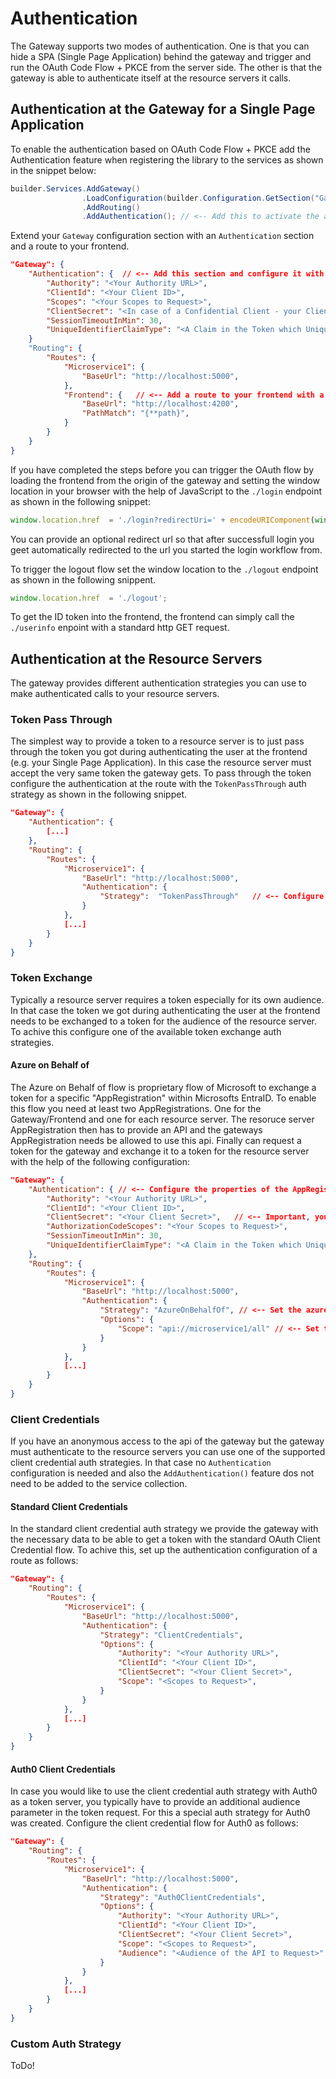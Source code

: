 # Authentication

The Gateway supports two modes of authentication. One is that you can hide a SPA (Single Page Application) behind the gateway and trigger and run the OAuth Code Flow + PKCE from the server side. The other is that the gateway is able to authenticate itself at the resource servers it calls. 

## Authentication at the Gateway for a Single Page Application

To enable the authentication based on OAuth Code Flow + PKCE add the Authentication feature when registering the library to the services as shown in the snippet below:

```cs
builder.Services.AddGateway()
                .LoadConfiguration(builder.Configuration.GetSection("Gateway"))
                .AddRouting()
                .AddAuthentication(); // <-- Add this to activate the authentication feature
```

Extend your `Gateway` configuration section with an `Authentication` section and a route to your frontend.

```json
"Gateway": {
    "Authentication": {  // <-- Add this section and configure it with your values
        "Authority": "<Your Authority URL>",
        "ClientId": "<Your Client ID>",
        "Scopes": "<Your Scopes to Request>",
        "ClientSecret": "<In case of a Confidential Client - your Client Secret>",
        "SessionTimeoutInMin": 30,
        "UniqueIdentifierClaimType": "<A Claim in the Token which Uniquely Identifes the User>"
    }
    "Routing": {
        "Routes": {
            "Microservice1": {
                "BaseUrl": "http://localhost:5000",
            },
            "Frontend": {   // <-- Add a route to your frontend with a 'PathMatch' to activate the reverse proxy for this route
                "BaseUrl": "http://localhost:4200",
                "PathMatch": "{**path}",
            }
        }
    }
}
```

If you have completed the steps before you can trigger the OAuth flow by loading the frontend from the origin of the gateway and setting the window location in your browser with the help of JavaScript to the `./login` endpoint as shown in the following snippet:

```js
window.location.href  = './login?redirectUri=' + encodeURIComponent(window.origin);
```

You can provide an optional redirect url so that after successfull login you geet automatically redirected to the url you started the login workflow from.

To trigger the logout flow set the window location to the `./logout` endpoint as shown in the following snippent. 

```js
window.location.href  = './logout';
```

To get the ID token into the frontend, the frontend can simply call the `./userinfo` enpoint with a standard http GET request.

## Authentication at the Resource Servers

The gateway provides different authentication strategies you can use to make authenticated calls to your resource servers.

### Token Pass Through

The simplest way to provide a token to a resource server is to just pass through the token you got during authenticating the user at the frontend (e.g. your Single Page Application). In this case the resource server must accept the very same token the gateway gets. To pass through the token configure the authentication at the route with the `TokenPassThrough` auth strategy as shown in the following snippet.

```json
"Gateway": {
    "Authentication": {
        [...]
    },
    "Routing": {
        "Routes": {
            "Microservice1": {
                "BaseUrl": "http://localhost:5000",
                "Authentication": {
                    "Strategy":  "TokenPassThrough"   // <-- Configure the TokenPassThrough auth strategy
                }
            },
            [...]
        }
    }
}
```

### Token Exchange

Typically a resource server requires a token especially for its own audience. In that case the token we got during authenticating the user at the frontend needs to be exchanged to a token for the audience of the resource server. To achive this configure one of the available token exchange auth strategies. 

#### Azure on Behalf of

The Azure on Behalf of flow is proprietary flow of Microsoft to exchange a token for a specific "AppRegistration" within Microsofts EntraID. To enable this flow you need at least two AppRegistrations. One for the Gateway/Frontend and one for each resource server. The resoruce server AppRegistration then has to provide an API and the gateways AppRegistration needs be allowed to use this api. Finally can request a token for the gateway and exchange it to a token for the resource server with the help of the following configuration:

```json
"Gateway": {
    "Authentication": { // <-- Configure the properties of the AppRegistration for the gateway here
        "Authority": "<Your Authority URL>",
        "ClientId": "<Your Client ID>",
        "ClientSecret": "<Your Client Secret>",   // <-- Important, you need a client secret here to make the token exchange work
        "AuthorizationCodeScopes": "<Your Scopes to Request>",
        "SessionTimeoutInMin": 30,
        "UniqueIdentifierClaimType": "<A Claim in the Token which Uniquely Identifes the User>"
    },
    "Routing": {
        "Routes": {
            "Microservice1": {
                "BaseUrl": "http://localhost:5000",
                "Authentication": {
                    "Strategy": "AzureOnBehalfOf", // <-- Set the azure on behalf of auth strategy
                    "Options": {
                        "Scope": "api://microservice1/all" // <-- Set the scope of the api you want to request
                    }
                }
            },
            [...]
        }
    }
}
```

### Client Credentials

If you have an anonymous access to the api of the gateway but the gateway must authenticate to the resource servers you can use one of the supported client credential auth strategies. In that case no `Authentication` configuration is needed and also the `AddAuthentication()` feature dos not need to be added to the service collection. 

#### Standard Client Credentials

In the standard client credential auth strategy we provide the gateway with the necessary data to be able to get a token with the standard OAuth Client Credential flow. To achive this, set up the authentication configuration of a route as follows: 

```json
"Gateway": {
    "Routing": {
        "Routes": {
            "Microservice1": {
                "BaseUrl": "http://localhost:5000",
                "Authentication": {
                    "Strategy": "ClientCredentials",
                    "Options": {
                        "Authority": "<Your Authority URL>",
                        "ClientId": "<Your Client ID>",
                        "ClientSecret": "<Your Client Secret>",
                        "Scope": "<Scopes to Request>",
                    }
                }
            },
            [...]
        }
    }
}
```

#### Auth0 Client Credentials

In case you would like to use the client credential auth strategy with Auth0 as a token server, you typically have to provide an additional audience parameter in the token request. For this a special auth strategy for Auth0 was created. Configure the client credential flow for Auth0 as follows:

```json
"Gateway": {
    "Routing": {
        "Routes": {
            "Microservice1": {
                "BaseUrl": "http://localhost:5000",
                "Authentication": {
                    "Strategy": "Auth0ClientCredentials",
                    "Options": {
                        "Authority": "<Your Authority URL>",
                        "ClientId": "<Your Client ID>",
                        "ClientSecret": "<Your Client Secret>",
                        "Scope": "<Scopes to Request>",
                        "Audience": "<Audience of the API to Request>" // <-- This additional parameter is needed by Auth0
                    }
                }
            },
            [...]
        }
    }
}
```

### Custom Auth Strategy

ToDo!

